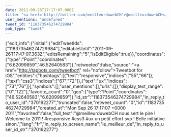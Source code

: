 ```yaml
---
date: 2011-09-26T17:17:07.000Z
title: "<a href='http://twitter.com/meilleurduwebCH'>@meilleurduwebCH</a> nous sert le pire ! Welcome to 2011 ! #responsive #css3 #ux un petit effort svp ! Belle initiative sinon.″"
user_mentions: "undefined"
tweet_id: "118373546274729984"
pub_type: "tweet"
---
```

{"edit_info":{"initial":{"editTweetIds":["118373546274729984"],"editableUntil":"2011-09-26T17:47:07.363Z","editsRemaining":"5","isEditEligible":true}},"coordinates":{"type":"Point","coordinates":["6.62099859","46.52640583"]},"retweeted":false,"source":"<a href=\"http://tapbots.com/tweetbot\" rel=\"nofollow\">Tweetbot for iOS</a>","entities":{"hashtags":[{"text":"responsive","indices":["55","66"]},{"text":"css3","indices":["67","72"]},{"text":"ux","indices":["73","76"]}],"symbols":[],"user_mentions":[],"urls":[]},"display_text_range":["0","122"],"favorite_count":"0","geo":{"type":"Point","coordinates":["46.52640583","6.62099859"]},"id_str":"118373546274729984","in_reply_to_user_id":"370192277","truncated":false,"retweet_count":"0","id":"118373546274729984","created_at":"Mon Sep 26 17:17:07 +0000 2011","favorited":false,"full_text":"@meilleurduwebCH nous sert le pire ! Welcome to 2011 ! #responsive #css3 #ux un petit effort svp ! Belle initiative sinon.","lang":"fr","in_reply_to_screen_name":"le_meilleur_de","in_reply_to_user_id_str":"370192277"}
